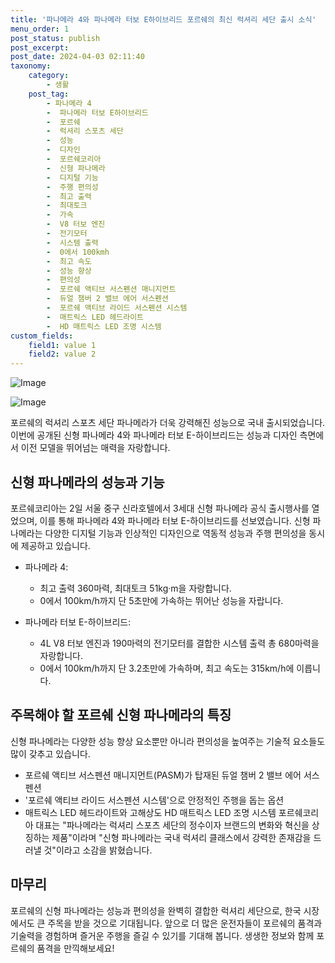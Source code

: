 ```yaml
---
title: '파나메라 4와 파나메라 터보 E하이브리드 포르쉐의 최신 럭셔리 세단 출시 소식'
menu_order: 1
post_status: publish
post_excerpt: 
post_date: 2024-04-03 02:11:40
taxonomy:
    category:
        - 생활
    post_tag:
        - 파나메라 4
        -  파나메라 터보 E하이브리드
        -  포르쉐
        -  럭셔리 스포츠 세단
        -  성능
        -  디자인
        -  포르쉐코리아
        -  신형 파나메라
        -  디지털 기능
        -  주행 편의성
        -  최고 출력
        -  최대토크
        -  가속
        -  V8 터보 엔진
        -  전기모터
        -  시스템 출력
        -  0에서 100kmh
        -  최고 속도
        -  성능 향상
        -  편의성
        -  포르쉐 액티브 서스펜션 매니지먼트
        -  듀얼 챔버 2 밸브 에어 서스펜션
        -  포르쉐 액티브 라이드 서스펜션 시스템
        -  매트릭스 LED 헤드라이트
        -  HD 매트릭스 LED 조명 시스템
custom_fields:
    field1: value 1
    field2: value 2
---
```


![Image](https://imgnews.pstatic.net/image/015/2024/04/02/0004967639_001_20240402170701020.jpg?type=w647)

![Image](https://imgnews.pstatic.net/image/015/2024/04/02/0004967639_002_20240402170701048.jpg?type=w647)

포르쉐의 럭셔리 스포츠 세단 파나메라가 더욱 강력해진 성능으로 국내 출시되었습니다. 이번에 공개된 신형 파나메라 4와 파나메라 터보 E-하이브리드는 성능과 디자인 측면에서 이전 모델을 뛰어넘는 매력을 자랑합니다.
## 신형 파나메라의 성능과 기능
포르쉐코리아는 2일 서울 중구 신라호텔에서 3세대 신형 파나메라 공식 출시행사를 열었으며, 이를 통해 파나메라 4와 파나메라 터보 E-하이브리드를 선보였습니다. 신형 파나메라는 다양한 디지털 기능과 인상적인 디자인으로 역동적 성능과 주행 편의성을 동시에 제공하고 있습니다.
- 파나메라 4:
    - 최고 출력 360마력, 최대토크 51kg·m을 자랑합니다.
    - 0에서 100km/h까지 단 5초만에 가속하는 뛰어난 성능을 자랍니다.
    
- 파나메라 터보 E-하이브리드:
    - 4L V8 터보 엔진과 190마력의 전기모터를 결합한 시스템 출력 총 680마력을 자랑합니다.
    - 0에서 100km/h까지 단 3.2초만에 가속하며, 최고 속도는 315km/h에 이릅니다.
## 주목해야 할 포르쉐 신형 파나메라의 특징
신형 파나메라는 다양한 성능 향상 요소뿐만 아니라 편의성을 높여주는 기술적 요소들도 많이 갖추고 있습니다. 
- 포르쉐 액티브 서스펜션 매니지먼트(PASM)가 탑재된 듀얼 챔버 2 밸브 에어 서스펜션
- '포르쉐 액티브 라이드 서스펜션 시스템'으로 안정적인 주행을 돕는 옵션
- 매트릭스 LED 헤드라이트와 고해상도 HD 매트릭스 LED 조명 시스템
포르쉐코리아 대표는 "파나메라는 럭셔리 스포츠 세단의 정수이자 브랜드의 변화와 혁신을 상징하는 제품"이라며 "신형 파나메라는 국내 럭셔리 클래스에서 강력한 존재감을 드러낼 것"이라고 소감을 밝혔습니다.
## 마무리
포르쉐의 신형 파나메라는 성능과 편의성을 완벽히 결합한 럭셔리 세단으로, 한국 시장에서도 큰 주목을 받을 것으로 기대됩니다. 앞으로 더 많은 운전자들이 포르쉐의 품격과 기술력을 경험하며 즐거운 주행을 즐길 수 있기를 기대해 봅니다. 생생한 정보와 함께 포르쉐의 품격을 만끽해보세요!

